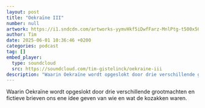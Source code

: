 ```yaml
---
layout: post
title: "Oekraïne III"
number: null
artwork: https://i1.sndcdn.com/artworks-yymvHkf5iDwfFarz-MnlPtg-t500x500.png
author: Tim
date: 2025-06-01 10:36:46 +0200
categories: podcast
tag: []
embed_player:
  type: soundcloud
  src: https://soundcloud.com/tim-gistelinck/oekraine-iii
description: "Waarin Oekraïne wordt opgeslokt door drie verschillende grootmachten en fictieve brieven ons ene idee geven van wie en wat de kozakken waren."
---
```

Waarin Oekraïne wordt opgeslokt door drie verschillende grootmachten en fictieve brieven ons ene idee geven van wie en wat de kozakken waren.